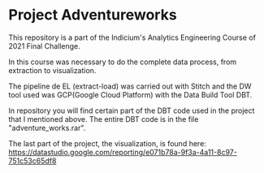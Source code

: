 # Project Adventureworks
This repository is a part of the Indicium's Analytics Engineering Course of 2021 Final Challenge.

In this course was necessary to do the complete data process, from extraction to visualization.

The pipeline de EL (extract-load) was carried out with Stitch and the DW tool used was GCP(Google Cloud Platform) with the Data Build Tool DBT.

In repository you will find certain part of the DBT code used in the project that I mentioned above.
The entire DBT code is in the file "adventure_works.rar".

The last part of the project, the visualization, is found here:
https://datastudio.google.com/reporting/e071b78a-9f3a-4a11-8c97-751c53c65df8
